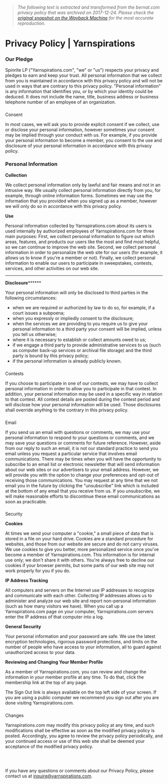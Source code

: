 > *The following text is extracted and transformed from the bernat.com privacy policy that was archived on 2017-12-24. Please check the [original snapshot on the Wayback Machine](https://web.archive.org/web/20171224141335id_/http%3A//www.yarnspirations.com/privacy-policy) for the most accurate reproduction.*

# Privacy Policy | Yarnspirations

### Our Pledge

Spinrite LP ("Yarnspirations.com", "we" or "us") respects your privacy and pledges to earn and keep your trust. All personal information that we collect from you is maintained in accordance with this privacy policy and will not be used in ways that are contrary to this privacy policy. "Personal information" is any information that identifies you, or by which your identity could be deduced. It does not include the name, title, business address or business telephone number of an employee of an organization.

###   
Consent

In most cases, we will ask you to provide explicit consent if we collect, use or disclose your personal information, however sometimes your consent may be implied through your conduct with us. For example, if you provide your personal information to become a member, you consent to the use and disclosure of your personal information in accordance with this privacy policy.

### Personal Information

**Collection**

We collect personal information only by lawful and fair means and not in an intrusive way. We usually collect personal information directly from you, for example, through online information forms. Sometimes we may use the information that you provided when you signed up as a member, however we will only do so in accordance with this privacy policy.

  
**Use**

Personal information collected by Yarnspirations.com about its users is used internally by authorized employees of Yarnspirations.com for three main purposes: First, we collect personal information to figure out which areas, features, and products our users like the most and find most helpful, so we can continue to improve the web site. Second, we collect personal information in order to personalize the web site for our users (for example, it allows us to know if you're a member or not). Finally, we collect personal information to enable our users to participate in sweepstakes, contests, services, and other activities on our web site.

******  
**Disclosure********

Your personal information will only be disclosed to third parties in the following circumstances:

  * when we are required or authorized by law to do so, for example, if a court issues a subpoena;
  * when you expressly or impliedly consent to the disclosure;
  * when the services we are providing to you require us to give your personal information to a third party your consent will be implied, unless you tell us otherwise;
  * where it is necessary to establish or collect amounts owed to us;
  * if we engage a third party to provide administrative services to us (such as computer back-up services or archival file storage) and the third party is bound by this privacy policy;
  * if the personal information is already publicly known.



###   
Contests

If you choose to participate in one of our contests, we may have to collect personal information in order to allow you to participate in that contest. In addition, your personal information may be used in a specific way in relation to that contest. All contest details are posted during the contest period and will disclose how your personal information will be used. Those disclosures shall override anything to the contrary in this privacy policy.

###   
Email

If you send us an email with questions or comments, we may use your personal information to respond to your questions or comments, and we may save your questions or comments for future reference. However, aside from our reply to such an email, it is not our standard practice to send you email unless you request a particular service that involves email communications. There may be times when you will have the opportunity to subscribe to an email list or electronic newsletter that will send information about our web sites or our advertisers to your email address. However, we will provide you with the option to change your preferences and opt-out of receiving those communications. You may request at any time that we not email you in the future by clicking the "unsubscribe" link which is included at the bottom of any email that you receive from us. If you unsubscribe, we will make reasonable efforts to discontinue these email communications as soon as practicable.

###   
Security

**Cookies**

At times we send your computer a "cookie," a small piece of data that is stored in a file on your hard drive. Cookies are a standard procedure for websites, and those from our website are secure and do not carry viruses. We use cookies to give you better, more personalized service once you've become a member of Yarnspirations.com. This information is for internal use only; we don't share it with others. You're always free to decline our cookies if your browser permits, but some parts of our web site may not work properly for you if you do.

  
**IP Address Tracking**

All computers and servers on the Internet use IP addresses to recognize and communicate with each other. Collecting IP addresses allows us to administer and analyze our web site and report non-personal information (such as how many visitors we have). When you call up a Yarnspirations.com page on your computer, Yarnspirations.com servers enter the IP address of that computer into a log.

  
**General Security**

Your personal information and your password are safe. We use the latest encryption technologies, rigorous password protections, and limits on the number of people who have access to your information, all to guard against unauthorized access to your data.

  
**Reviewing and Changing Your Member Profile**

As a member of Yarnspirations.com, you can review and change the information in your member profile at any time. To do that, click the membership link at the top of any page.

The Sign Out link is always available on the top left side of your screen. If you are using a public computer we recommend you sign out after you are done visiting Yarnspirations.com.

###   
Changes

Yarnspirations.com may modify this privacy policy at any time, and such modifications shall be effective as soon as the modified privacy policy is posted. Accordingly, you agree to review the privacy policy periodically, and your continued access or use of this web site shall be deemed your acceptance of the modified privacy policy. 

###  

If you have any questions or comments about our Privacy Policy, please contact us at inquire@yarnspirations.com.

